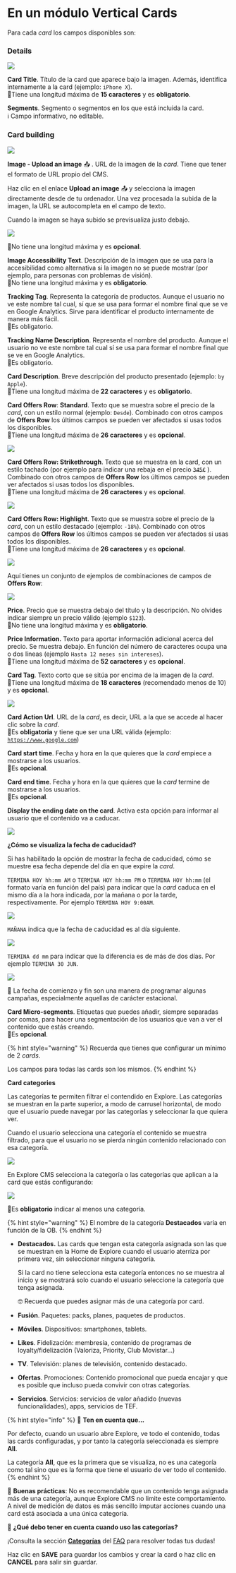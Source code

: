 # En un módulo Vertical Cards

Para cada _card_ los campos disponibles son:

### Details

![](../../.gitbook/assets/vertical_cards_card_details.png)

**Card Title**. Título de la card que aparece bajo la imagen. Además, identifica internamente a la card \(ejemplo: `iPhone X`\).  
🔅Tiene una longitud máxima de **15 caracteres** y es **obligatorio**.

**Segments**. Segmento o segmentos en los que está incluida la card.  
 ℹ Campo informativo, no editable.

### Card building

![](../../.gitbook/assets/vertical_cards_card.png)

**Image - Upload an image** 📤 . URL de la imagen de la _card_. Tiene que tener el formato de URL propio del CMS.

Haz clic en el enlace **Upload an image** 📤 y selecciona la imagen directamente desde de tu ordenador. Una vez procesada la subida de la imagen, la URL se autocompleta en el campo de texto.

Cuando la imagen se haya subido se previsualiza justo debajo.

![](../../.gitbook/assets/image%20%2837%29.png)

🔅No tiene una longitud máxima y es **opcional**.

**Image Accessibility Text**. Descripción de la imagen que se usa para la accesibilidad como alternativa si la imagen no se puede mostrar \(por ejemplo, para personas con problemas de visión\).  
🔅No tiene una longitud máxima y es **obligatorio**.

**Tracking Tag**. Representa la categoría de productos. Aunque el usuario no ve este nombre tal cual, sí que se usa para formar el nombre final que se ve en Google Analytics. Sirve para identificar el producto internamente de manera más fácil.    
🔅Es obligatorio. 

**Tracking Name Description**. Representa el nombre del producto. Aunque el usuario no ve este nombre tal cual sí se usa para formar el nombre final que se ve en Google Analytics.    
🔅Es obligatorio. 

**Card Description**. Breve descripción del producto presentado \(ejemplo: `by Apple`\).  
🔅Tiene una longitud máxima de **22 caracteres** y es **obligatorio**.

**Card Offers Row**: **Standard**. Texto que se muestra sobre el precio de la _card_, con un estilo normal \(ejemplo: `Desde`\). Combinado con otros campos de **Offers Row** los últimos campos se pueden ver afectados si usas todos los disponibles.  
🔅Tiene una longitud máxima de **26 caracteres** y es **opcional**.

![](../../.gitbook/assets/card_offer_row_standard.png)

**Card Offers Row: Strikethrough**. Texto que se muestra en la card, con un estilo tachado \(por ejemplo para indicar una rebaja en el precio ~~`345€`~~ \). Combinado con otros campos de **Offers Row** los últimos campos se pueden ver afectados si usas todos los disponibles.  
 🔅Tiene una longitud máxima de **26 caracteres** y es **opcional**.

![](../../.gitbook/assets/card_offer_row_subrayado.png)

**Card Offers Row: Highlight**. Texto que se muestra sobre el precio de la _card_, con un estilo destacado \(ejemplo: `-18%`\). Combinado con otros campos de **Offers Row** los últimos campos se pueden ver afectados si usas todos los disponibles.  
🔅Tiene una longitud máxima de **26 caracteres** y es **opcional**.

![](https://lh6.googleusercontent.com/oYG3Qydlec2DuKc7ttf9gVM7GGkHzV0XYo8mVH2f4MJhE37Cb95CdPYH5x2UYYcrIvVuk_n0QBI8wG8APlWF8LzRGaSTVe9pWg6Sh1_ZrW5mQiEuxJyBsXk2yZEdjfhjgB4wzFw-)

Aquí tienes un conjunto de ejemplos de combinaciones de campos de **Offers Row**:

![](../../.gitbook/assets/offer_rows_variantes.png)

**Price**. Precio que se muestra debajo del título y la descripción. No olvides indicar siempre un precio válido \(ejemplo `$123`\).  
🔅No tiene una longitud máxima y es **obligatorio**.

**Price Information.** Texto para aportar información adicional acerca del precio. Se muestra debajo. En función del número de caracteres ocupa una o dos líneas \(ejemplo `Hasta 12 meses sin intereses`\).  
🔅Tiene una longitud máxima de **52 caracteres** y es **opcional**.

**Card Tag**. Texto corto que se sitúa por encima de la imagen de la _card_.  
🔅Tiene una longitud máxima de **18 caracteres** \(recomendado menos de 10\) y es **opcional**.

![](../../.gitbook/assets/tags_vertical_cards.png)

**Card Action Url**. URL de la _card_, es decir, URL a la que se accede al hacer clic sobre la _card_.  
🔅Es **obligatoria** y tiene que ser una URL válida \(ejemplo: [`https://www.google.com`](https://www.google.com)\)

**Card start time**. Fecha y hora en la que quieres que la _card_ empiece a mostrarse a los usuarios.  
🔅Es **opcional**.

**Card end time**. Fecha y hora en la que quieres que la _card_ termine de mostrarse a los usuarios.  
🔅Es **opcional**.

**Display the ending date on the card**. Activa esta opción para informar al usuario que el contenido va a caducar.

![](../../.gitbook/assets/image%20%2827%29.png)

**¿Cómo se visualiza la fecha de caducidad?**

Si has habilitado la opción de mostrar la fecha de caducidad, cómo se muestre esa fecha depende del día en que expire la _card_.

`TERMINA HOY hh:mm AM` o `TERMINA HOY hh:mm PM` o `TERMINA HOY hh:mm` \(el formato varía en función del país\) para indicar que la _card_ caduca en el mismo día a la hora indicada, por la mañana o por la tarde, respectivamente. Por ejemplo `TERMINA HOY 9:00AM`.

![](../../.gitbook/assets/image%20%2855%29.png)

`MAÑANA` indica que la fecha de caducidad es al día siguiente.

![](../../.gitbook/assets/image%20%286%29.png)

`TERMINA dd mm` para indicar que la diferencia es de más de dos días. Por ejemplo `TERMINA 30 JUN`.

![](../../.gitbook/assets/image%20%2824%29.png)

🎯 La fecha de comienzo y fin son una manera de programar algunas campañas, especialmente aquellas de carácter estacional.

**Card Micro-segments**. Etiquetas que puedes añadir, siempre separadas por comas, para hacer una segmentación de los usuarios que van a ver el contenido que estás creando.  
🔅Es **opcional**.

{% hint style="warning" %}
Recuerda que tienes que configurar un mínimo de 2 _cards_.

Los campos para todas las cards son los mismos.
{% endhint %}

**Card categories**

Las categorías te permiten filtrar el contendido en Explore. Las categorías se muestran en la parte superior, a modo de carrusel horizontal, de modo que el usuario puede navegar por las categorías y seleccionar la que quiera ver.

Cuando el usuario selecciona una categoría el contenido se muestra filtrado, para que el usuario no se pierda ningún contenido relacionado con esa categoría.

![](../../.gitbook/assets/card_categories.png)

En Explore CMS selecciona la categoría o las categorías que aplican a la card que estás configurando:

![](../../.gitbook/assets/categories_banner-1-.png)

🔅Es **obligatorio** indicar al menos una categoría.

{% hint style="warning" %}
El nombre de la categoría **Destacados** varía en función de la OB.
{% endhint %}

* **Destacados.** Las cards que tengan esta categoría asignada son las que se muestran en la Home de Explore cuando el usuario aterriza por primera vez, sin seleccionar ninguna categoría.

  Si la card no tiene selecciona esta categoría entonces no se muestra al inicio y se mostrará solo cuando el usuario seleccione la categoría que tenga asignada.

  🤓 Recuerda que puedes asignar más de una categoría por card.

* **Fusión**. Paquetes: packs, planes, paquetes de productos.
* **Móviles**. Dispositivos: smartphones, tablets.
* **Likes**. Fidelización: membresía, contenido de programas de loyalty/fidelización \(Valoriza, Priority, Club Movistar…\)
* **TV**. Televisión: planes de televisión, contenido destacado.
* **Ofertas**. Promociones: Contenido promocional que pueda encajar y que es posible que incluso pueda convivir con otras categorías.
* **Servicios**. Servicios: servicios de valor añadido \(nuevas funcionalidades\), apps, servicios de TEF. 

{% hint style="info" %}
🙋 **Ten en cuenta que...**

Por defecto, cuando un usuario abre Explore, ve todo el contenido, todas las cards configuradas, y por tanto la categoría seleccionada es siempre **All**.

La categoría **All**, que es la primera que se visualiza, no es una categoría como tal sino que es la forma que tiene el usuario de ver todo el contenido.
{% endhint %}

🎯 **Buenas prácticas**: No es recomendable que un contenido tenga asignada más de una categoría, aunque Explore CMS no limite este comportamiento. A nivel de medición de datos es más sencillo imputar acciones cuando una card está asociada a una única categoría.

🤔 **¿Qué debo tener en cuenta cuando uso las categorías?**

¡Consulta la sección [**Categorías**](https://app.gitbook.com/@tef-novum/s/explore-cms/~/drafts/-LyYX2WN5Qc794RVRWmG/faq#categorias) del [FAQ](../../faq.md) para resolver todas tus dudas!

Haz clic en **SAVE** para guardar los cambios y crear la card o haz clic en **CANCEL** para salir sin guardar.

